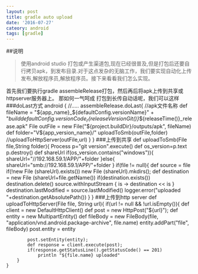 ```yaml
---
layout: post
title: gradle auto upload
date: '2016-07-27'
cateory: android
tags: [gradle]
---
```


##说明
>	使用android studio 打包或产生渠道包,现在已经很普及,但是打包后还要自行拷贝apk，到发布目录.对于这点发杂的无脑工作，我们要实现自动化上传发布,解放程序员,解放程序员。接下来看看我们怎么实现。

首先我们要执行gradle assembleRelease打包，然后再后将apk上传到共享或httpserver服务器上。
那如何一气呵成 打包到长传自动话呢，我们可以这样
###doLast方式
    android {
        //.....
         assembleRelease.doLast{
            //apk文件名称
            def fileName = "${app_name}_${defaultConfig.versionName}" +
                    "_build${defaultConfig.versionCode}_r${releaseVersionGit()}_${releaseTime()}_release.apk"
            File outFile = new File("${project.buildDir}/outputs/apk", fileName)
            def folder="V${app_version_name}/"
            uploadToSmb(outFile,folder)
            //uploadToHttpServer(outFile,url)
        }
    }
###上传到共享
    def uploadToSmb(File file,String folder){
        Process p="git version".execute()
        def os_version=p.text
        p.destroy()
        def shareUrl
        if(os_version.contains("windows")){
            shareUrl="//192.168.59.1/APP/"+folder
        }else{
            shareUrl="smb://192.168.59.1/APP/"+folder
        }
        if(file != null){
            def source = file
            if(!new File (shareUrl).exists())
                new File (shareUrl).mkdirs();
            def destination = new File (shareUrl+file.getName())
            if(destination.exists())
                destination.delete()
            source.withInputStream { is ->
                destination << is
            }
            destination.lastModified = source.lastModified()
            logger.error("uploaded "+destination.getAbsolutePath())
        }
    }
###上传到http server
    def uploadToHttpServer(File file, String url){
        if(url != null && !url.isEmpty()){
            def client = new DefaultHttpClient()
            def post = new HttpPost("${url}");
            def entity = new MultipartEntity()
            def fileBody = new FileBody(file, "application/vnd.android.package-archive", file.name)
            entity.addPart("file", fileBody)
            post.entity = entity
    
            post.setEntity(entity);
            def response = client.execute(post);
            if(response.getStatusLine().getStatusCode() == 201)
                println "${file.name} uploaded"
        }
    }
